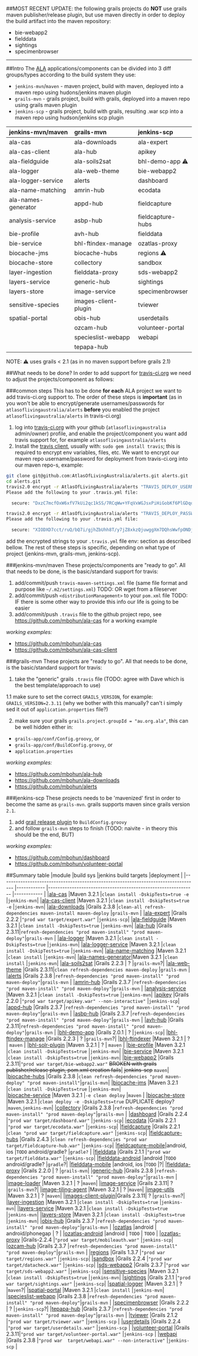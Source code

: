 ##MOST RECENT UPDATE:
the following grails projects do **NOT** use grails maven publisher/release plugin, but use maven directly in order to deploy the build artifact into the maven repository:
- bie-webapp2
- fielddata
- sightings
- specimenbrowser

---

##Intro
The [ALA](https://github.com/AtlasOfLivingAustralia) applications/components can be divided into 3 diff groups/types according to the build system they use:

* `jenkins-mvn`/`maven` - maven project, build with maven, deployed into a maven repo using hudons/jenkins maven plugin
* `grails-mvn`  - grails project, build with grails, deployed into a maven repo using grails maven plugin
* `jenkins-scp` - grails project, build with grails, resulting .war scp into a maven repo using hudson/jenkins scp plugin

|jenkins-mvn/maven  |grails-mvn          |jenkins-scp      |
|:------------------|:-------------------|:----------------|
|ala-cas            |ala-downloads       |ala-expert       |
|ala-cas-client     |ala-hub             |apikey           |
|ala-fieldguide     |ala-soils2sat       |bhl-demo-app :warning: |
|ala-logger         |ala-web-theme       |bie-webapp2      |
|ala-logger-service |alerts              |dashboard        |
|ala-name-matching  |amrin-hub           |ecodata          |
|ala-names-generator|appd-hub            |fieldcapture     |
|analysis-service   |asbp-hub            |fieldcapture-hubs|
|bie-profile        |avh-hub             |fielddata        |
|bie-service        |bhl-ftindex-manage  |ozatlas-proxy    |
|biocache-jms       |biocache-hubs       |regions :warning:   |
|biocache-store     |collectory          |sandbox          |
|layer-ingestion    |fielddata-proxy     |sds-webapp2      |
|layers-service     |generic-hub         |sightings        |
|layers-store       |image-service       |specimenbrowser  |
|sensitive-species  |images-client-plugin|tviewer          |
|spatial-portal     |obis-hub            |userdetails      |
|                   |ozcam-hub           |volunteer-portal |
|                   |specieslist-webapp  |webapi           |
|                   |tepapa-hub          |                 |
NOTE: :warning: uses grails < 2.1 (as in no maven support before grails 2.1)

##What needs to be done?
In order to add support for [travis-ci.org](http://travis-ci.org) we need to adjust the projects/component as follows:

###common steps
This has to be done **for each** ALA project we want to add travis-ci.org support to. The order of these steps is **important** (as in you won't be able to encrypt/generate usernames/passwords for `atlasoflivingaustralia/alerts` **before** you enabled the project `atlasoflivingaustralia/alerts` in travis-ci.org)

1. log into [travis-ci.org](http://travis-ci.org) with your github (`atlasoflivingaustralia` admin/owner) profile, and enable the project/component you want add travis support for, for example `atlasoflivingaustralia/alerts`
2. Install the [travis client](https://github.com/travis-ci/travis.rb), usually with: `sudo gem install travis`; this is required to encrypt env variables, files, etc. We want to encrypt our maven repo username/password for deployment from travis-ci.org into our maven repo-s, example:
```BASH
git clone git@github.com:AtlasOfLivingAustralia/alerts.git alerts.git
cd alerts.git
travis2.0 encrypt -r AtlasOfLivingAustralia/alerts "TRAVIS_DEPLOY_USERNAME=someusername"
Please add the following to your .travis.yml file:

  secure: "DxzC7mcfOxW6xfV7kUi2qc1kSS/7RCqWw+YFqVxWGJsxPiHiGobKf6PlGDqo8KJgCzQR0apqgvr0bKO9CcRbuqfWNuSsRVf6odHcuvktqIiCznMs7tzbCk8xcu0suXBKrz1sgHphtze/Nt2idTFeLtX6rZ+svKs21kxb9yT2Ik="

travis2.0 encrypt -r AtlasOfLivingAustralia/alerts "TRAVIS_DEPLOY_PASSWORD=somepassword"
Please add the following to your .travis.yml file:

  secure: "XIODXD7cct/ruQ/bQ7i/gjhZbUhh8T/y7jZ8xkzQjuwggXm7DQhsWwfpONDjK+R1c2aSTFgBZVR6dSVoo/OIrTZhvmqfcfkYqalNxpqW+YGr/uy723srO0N0RYXJW+3AT2JnoT10SgktyKZMbBvJcGLvSkzr/sfhzDScA5vsoJY="
```
add the encrypted strings to your `.travis.yml` file env: section as described bellow.
The rest of these steps is specific, depending on what type of project (jenkins-mvn, grails-mvn, jenkins-scp).

###jenkins-mvn/maven
These projects/components are "ready to go". All that needs to be done, is the basic/standard support for travis:

1. add/commit/push `travis-maven-settings.xml` file (same file format and purpose like `~/.m2/settings.xml`) TODO: OR wget from a fileserver 
2. add/commit/push `<distributionManagement>` to your `pom.xml` file TODO: IF there is some other way to provide this info our life is going to be easier
3. add/commit/push `.travis` file to the github project repo, see https://github.com/mbohun/ala-cas for a working example

*working examples:*
* https://github.com/mbohun/ala-cas
* https://github.com/mbohun/ala-cas-client

###grails-mvn
These projects are "ready to go".  All that needs to be done, is the basic/standard support for travis:

1. take the "generic" grails `.travis` file (TODO: agree with Dave which is the best template/approach to use)

  1.1 make sure to set the correct `GRAILS_VERSION`, for example: `GRAILS_VERSION=2.3.11` (why we bother with this manually? can't i simply sed it out of `application.properties` file?)

2. make sure your grails `grails.project.groupId = "au.org.ala"`, this can be well hidden either in:
  * `grails-app/conf/Config.groovy`, or
  * `grails-app/conf/BuildConfig.groovy`, or
  * `application.properties`

*working examples:*
* https://github.com/mbohun/ala-hub
* https://github.com/mbohun/ala-downloads
* https://github.com/mbohun/alerts

###jenkins-scp
These projects needs to be 'mavenized' first in order to become the same as `grails-mvn`. grails supports maven since grails version `2.1`.

1. add [grail release plugin](http://grails.org/plugin/release) to `BuildConfig.groovy`
2. and follow `grails-mvn` steps to finish (TODO: naivite - in theory this should be the end, BUT)

*working examples:*
* https://github.com/mbohun/dashboard
* https://github.com/mbohun/volunteer-portal

##Summary table
|module                                                                              |build sys    |jenkins build targets                                          |deployment   |
|----------------------------------------------------------------------------------- |------------ |-------------------------------------------------------------- |------------ |
|[ala-cas](https://github.com/AtlasOfLivingAustralia/ala-cas)                        |Maven 3.2.1  |`clean install -DskipTests=true -e`                            |`jenkins-mvn`|
|[ala-cas-client](https://github.com/AtlasOfLivingAustralia/ala-cas-client)          |Maven 3.2.1  |`clean install -DskipTests=true -e`                            |`jenkins-mvn`|
|[ala-downloads](https://github.com/AtlasOfLivingAustralia/ala-downloads)            |Grails 2.3.8 |`clean-all refresh-dependencies maven-install maven-deploy`    |`grails-mvn` |
|[ala-expert](https://github.com/AtlasOfLivingAustralia/ala-expert)                  |Grails 2.2.2 |`"prod war target/expert.war"`                                 |`jenkins-scp`|
|[ala-fieldguide](https://github.com/AtlasOfLivingAustralia/ala-fieldguide)          |Maven 3.2.1  |`clean install -DskipTests=true`                               |`jenkins-mvn`|
|[ala-hub](https://github.com/AtlasOfLivingAustralia/ala-hub)                        |Grails 2.3.11|`refresh-dependencies "prod maven-install" "prod maven-deploy"`|`grails-mvn` |
|[ala-logger](https://github.com/AtlasOfLivingAustralia/ala-logger)                  |Maven 3.2.1  |`clean install -DskipTests=true`                               |`jenkins-mvn`|
|[ala-logger-service](https://github.com/AtlasOfLivingAustralia/ala-logger-service)  |Maven 3.2.1  |`clean install -DskipTests=true`                               |`jenkins-mvn`|
|[ala-name-matching](https://github.com/AtlasOfLivingAustralia/ala-name-matching)    |Maven 3.2.1  |`clean install`                                                |`jenkins-mvn`|
|[ala-names-generator](https://github.com/AtlasOfLivingAustralia/ala-names-generator)|Maven 3.2.1  |`clean install`                                                |`jenkins-mvn`|
|[ala-soils2sat](https://github.com/AtlasOfLivingAustralia/ala-soils2sat)            |Grails 2.2.3 | ? |`grails-mvn`?|
|[ala-web-theme](https://github.com/AtlasOfLivingAustralia/ala-web-theme)            |Grails 2.3.11|`clean refresh-dependencies maven-deploy`                      |`grails-mvn` |
|[alerts](https://github.com/AtlasOfLivingAustralia/alerts)                          |Grails 2.3.8 |`refresh-dependencies "prod maven-install" "prod maven-deploy"`|`grails-mvn` |
|[amrin-hub](https://github.com/AtlasOfLivingAustralia/amrin-hub)                    |Grails 2.3.7 |`refresh-dependencies "prod maven-install" "prod maven-deploy"`|`grails-mvn` |
|[analysis-service](https://github.com/AtlasOfLivingAustralia/analysis-service)      |Maven 3.2.1  |`clean install -DskipTests=true`                               |`jenkins-mvn`|
|[apikey](https://github.com/AtlasOfLivingAustralia/apikey)                          |Grails 2.2.0 |`"prod war target/apikey.war" --non-interactive"`          |`jenkins-scp`|
|[appd-hub](https://github.com/AtlasOfLivingAustralia/appd-hub)                      |Grails 2.3.7 |`refresh-dependencies "prod maven-install" "prod maven-deploy"`|`grails-mvn` |
|[asbp-hub](https://github.com/AtlasOfLivingAustralia/asbp-hub)                      |Grails 2.3.7 |`refresh-dependencies "prod maven-install" "prod maven-deploy"`|`grails-mvn` |
|[avh-hub](https://github.com/AtlasOfLivingAustralia/avh-hub)                        |Grails 2.3.11|`refresh-dependencies "prod maven-install" "prod maven-deploy"`|`grails-mvn` |
|[bhl-demo-app](https://github.com/AtlasOfLivingAustralia/bhl-demo-app)              |Grails 2.0.1 | ? |`jenkins-scp`|
|[bhl-ftindex-manage](https://github.com/AtlasOfLivingAustralia/bhl-ftindex-manage)  |Grails 2.2.3 | ? |`grails-mvn`?|
|[bhl-ftindexer](https://github.com/AtlasOfLivingAustralia/bhl-ftindexer)            |Maven 3.2.1  | ? | `maven` |
|[bhl-solr-plugin](https://github.com/AtlasOfLivingAustralia/bhl-solr-plugin)        |Maven 3.2.1  | ? | `maven` |
|[bie-profile](https://github.com/AtlasOfLivingAustralia/bie-profile)                |Maven 3.2.1  |`clean install -DskipTests=true`                               |`jenkins-mvn`|
|[bie-service](https://github.com/AtlasOfLivingAustralia/bie-service)                |Maven 3.2.1  |`clean install -DskipTests=true`                               |`jenkins-mvn`|
|[bie-webapp2](https://github.com/AtlasOfLivingAustralia/bie-webapp2)                |Grails 2.3.11|`"prod war target/bie-webapp2.war"` ~~BROKEN with grails publisher/release plugin, pom.xml creation fails~~| ~~jenkins-scp~~ `maven`|
|[biocache-hubs](https://github.com/AtlasOfLivingAustralia/biocache-hubs)            |Grails 2.3.8 |`clean refresh-dependencies "prod maven-deploy" "prod maven-install"`|`grails-mvn`|
|[biocache-jms](https://github.com/AtlasOfLivingAustralia/biocache-jms)              |Maven 3.2.1  |`clean install -DskipTests=true`                               |`jenkins-mvn`|  
|[biocache-service](https://github.com/AtlasOfLivingAustralia/biocache-service)      |Maven 3.2.1  |`-e clean deploy`                                              |`maven`      |
|[biocache-store](https://github.com/AtlasOfLivingAustralia/biocache-store)          |Maven 3.2.1  |`clean deploy -e -DskipTests=true` DUPLICATE deploy?           |`maven`,`jenkins-mvn`|
|[collectory](https://github.com/AtlasOfLivingAustralia/collectory)                  |Grails 2.3.8 |`refresh-dependencies "prod maven-install" "prod maven-deploy"`|`grails-mvn` |
|[dashboard](https://github.com/AtlasOfLivingAustralia/dashboard)                    |Grails 2.2.4 |`"prod war target/dashboard.war"`                              |`jenkins-scp`|
|[ecodata](https://github.com/AtlasOfLivingAustralia/ecodata)                        |Grails 2.2.1 |`"prod war target/ecodata.war"`                                |`jenkins-scp`|
|[fieldcapture](https://github.com/AtlasOfLivingAustralia/fieldcapture)              |Grails 2.2.1 |`clean "prod war target/fieldcapture.war"`                     |`jenkins-scp`|
|[fieldcapture-hubs](https://github.com/AtlasOfLivingAustralia/fieldcapture-hubs)    |Grails 2.4.3 |`clean refresh-dependencies "prod war target/fieldcapture-hub.war"`       |`jenkins-scp`|
|[fieldcapture-mobile](https://github.com/AtlasOfLivingAustralia/fieldcapture-mobile)|android, ios |`TODO` android/gradle?                                                   |`gradle?`    |
|[fielddata](https://github.com/AtlasOfLivingAustralia/fielddata)                    |Grails 2.1.1 |`"prod war target/fielddata.war"`                        |`jenkins-scp`|
|[fielddata-android](https://github.com/AtlasOfLivingAustralia/fielddata-android)    |android      |`TODO` android/gradle?                                                   |`gradle`?|
|[fielddata-mobile](https://github.com/AtlasOfLivingAustralia/fielddata-mobile)      |android, ios |`TODO` |?|
|[fielddata-proxy](https://github.com/AtlasOfLivingAustralia/fielddata-proxy)        |Grails 2.2.0 | ? |`grails-mvn`|
|[generic-hub](https://github.com/AtlasOfLivingAustralia/generic-hub)                |Grails 2.3.8 |`refresh-dependencies "prod maven-install" "prod maven-deploy"`|`grails-mvn` |
|[image-loader](https://github.com/AtlasOfLivingAustralia/image-loader)              |Maven 3.2.1  | ? |`maven`|
|[image-service](https://github.com/AtlasOfLivingAustralia/image-service)            |Grails 2.3.11| ? |`grails-mvn`?|
|[image-tiling-agent](https://github.com/AtlasOfLivingAustralia/image-tiling-agent)  |Maven 3.2.1  | ? |`maven`|
|[image-utils](https://github.com/AtlasOfLivingAustralia/image-utils)                |Maven 3.2.1  | ? |`maven`|
|[images-client-plugin](https://github.com/AtlasOfLivingAustralia/images-client-plugin)|Grails 2.3.11| ? |`grails-mvn`?|
|[layer-ingestion](https://github.com/AtlasOfLivingAustralia/layer-ingestion)        |Maven 3.2.1  |`clean install -DskipTests=true`                               |`jenkins-mvn`|
|[layers-service](https://github.com/AtlasOfLivingAustralia/layers-service)          |Maven 3.2.1  |`clean install -DskipTests=true`                               |`jenkins-mvn`|
|[layers-store](https://github.com/AtlasOfLivingAustralia/layers-store)              |Maven 3.2.1  |`clean install -DskipTests=true`                               |`jenkins-mvn`|
|[obis-hub](https://github.com/AtlasOfLivingAustralia/obis-hub)                      |Grails 2.3.7 |`refresh-dependencies "prod maven-install" "prod maven-deploy"`|`grails-mvn` |
|[ozatlas](https://github.com/AtlasOfLivingAustralia/ozatlas)                        |android      | android/phonegap | ? |
|[ozatlas-android](https://github.com/AtlasOfLivingAustralia/ozatlas-android)        |android      | `TODO` | `TODO` |
|[ozatlas-proxy](https://github.com/AtlasOfLivingAustralia/ozatlas-proxy)            |Grails-2.2.4 |`"prod war target/mobileauth.war"`            |`jenkins-scp`|
|[ozcam-hub](https://github.com/AtlasOfLivingAustralia/ozcam-hub)                    |Grails 2.3.7 |`refresh-dependencies "prod maven-install" "prod maven-deploy"`|`grails-mvn` |
|[regions](https://github.com/AtlasOfLivingAustralia/regions)                        |Grails 1.3.7 |`"prod war target/regions.war"`                                |`jenkins-scp`|
|[sandbox](https://github.com/AtlasOfLivingAustralia/sandbox)                        |Grails 2.2.4 |`"prod war target/datacheck.war"`                              |`jenkins-scp`|
|[sds-webapp2](https://github.com/AtlasOfLivingAustralia/sds-webapp2)                |Grails 2.3.7 |`"prod war  target/sds-webapp2.war"`                           |`jenkins-scp`|
|[sensitive-species](https://github.com/AtlasOfLivingAustralia/sensitive-species)    |Maven 3.2.1  |`clean install -DskipTests=true`                               |`jenkins-mvn`|
|[sightings](https://github.com/AtlasOfLivingAustralia/sightings)                    |Grails 2.1.1 |`"prod war target/sightings.war"`                              |`jenkins-scp`|
|[spatial-logger](https://github.com/AtlasOfLivingAustralia/spatial-logger)          |Maven 3.2.1  | ? |`maven`?|
|[spatial-portal](https://github.com/AtlasOfLivingAustralia/spatial-portal)          |Maven 3.2.1  |`clean install`                                                |`jenkins-mvn`|
|[specieslist-webapp](https://github.com/AtlasOfLivingAustralia/specieslist-webapp)  |Grails 2.3.8 |`refresh-dependencies "prod maven-install" "prod maven-deploy"`|`grails-mvn` |
|[specimenbrowser](https://github.com/AtlasOfLivingAustralia/specimenbrowser)        |Grails 2.2.2 | ? |`jenkins-scp`?|
|[tepapa-hub](https://github.com/AtlasOfLivingAustralia/tepapa-hub)                  |Grails 2.3.7 |`refresh-dependencies "prod maven-install" "prod maven-deploy"`|`grails-mvn` |
|[tviewer](https://github.com/AtlasOfLivingAustralia/tviewer)                        |Grails 2.1.2 |`"prod war target/tviewer.war"`                                |`jenkins-scp` |
|[userdetails](https://github.com/AtlasOfLivingAustralia/userdetails)                |Grails 2.2.4 |`"prod war target/userdetails.war"`                            |`jenkins-scp` |
|[volunteer-portal](https://github.com/AtlasOfLivingAustralia/volunteer-portal)      |Grails 2.3.11|`"prod war target/volunteer-portal.war"`                       |`jenkins-scp` |
|[webapi](https://github.com/AtlasOfLivingAustralia/webapi)                          |Grails 2.3.8 |`"prod war  target/webapi.war" --non-interactive"`             |`jenkins-scp` |
